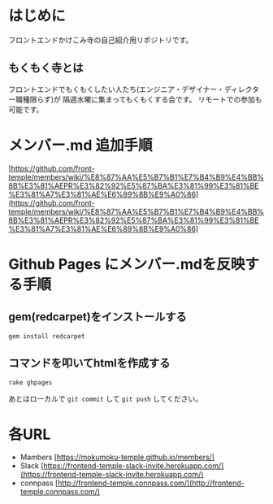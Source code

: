 # はじめに
フロントエンドかけこみ寺の自己紹介用リポジトリです。

## もくもく寺とは
フロントエンドでもくもくしたい人たち(エンジニア・デザイナー・ディレクター職種限らず)が
隔週水曜に集まってもくもくする会です。
リモートでの参加も可能です。

# メンバー.md 追加手順
[https://github.com/front-temple/members/wiki/%E8%87%AA%E5%B7%B1%E7%B4%B9%E4%BB%8B%E3%81%AEPR%E3%82%92%E5%87%BA%E3%81%99%E3%81%BE%E3%81%A7%E3%81%AE%E6%89%8B%E9%A0%86](https://github.com/front-temple/members/wiki/%E8%87%AA%E5%B7%B1%E7%B4%B9%E4%BB%8B%E3%81%AEPR%E3%82%92%E5%87%BA%E3%81%99%E3%81%BE%E3%81%A7%E3%81%AE%E6%89%8B%E9%A0%86)

# Github Pages にメンバー.mdを反映する手順

## gem(redcarpet)をインストールする

`gem install redcarpet`

## コマンドを叩いてhtmlを作成する

`rake ghpages`

あとはローカルで `git commit` して `git push` してください。

# 各URL
- Mambers [https://mokumoku-temple.github.io/members/]
- Slack [https://frontend-temple-slack-invite.herokuapp.com/](https://frontend-temple-slack-invite.herokuapp.com/)
- connpass [http://frontend-temple.connpass.com/](http://frontend-temple.connpass.com/)
